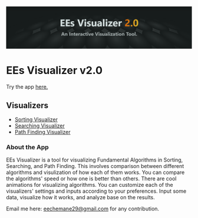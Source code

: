 ![image info](./public/ees_visualizer_banner.png)
# EEs Visualizer v2.0

Try the app [here.](https://ees-visualizer.netlify.app)

## Visualizers

- [Sorting Visualizer](https://ees-visualizer.netlify.app/sorting)
- [Searching Visualizer](https://ees-visualizer.netlify.app/searching)
- [Path Finding Visualizer](https://ees-visualizer.netlify.app/path-finding)


### About the App

EEs Visualizer is a tool for visualizing Fundamental Algorithms in Sorting, Searching, and Path Finding. This involves comparison between different algorithms and visulization of how each of them works. You can compare the algorithms' speed or how one is better than others. There are cool animations for visualizing algorithms. You can customize each of the visualizers' settings and inputs according to your preferences. Input some data, visualize how it works, and analyze base on the results.

Email me here: [eechemane29@gmail.com](mailto:eechemane29@gmail.com) for any contribution.